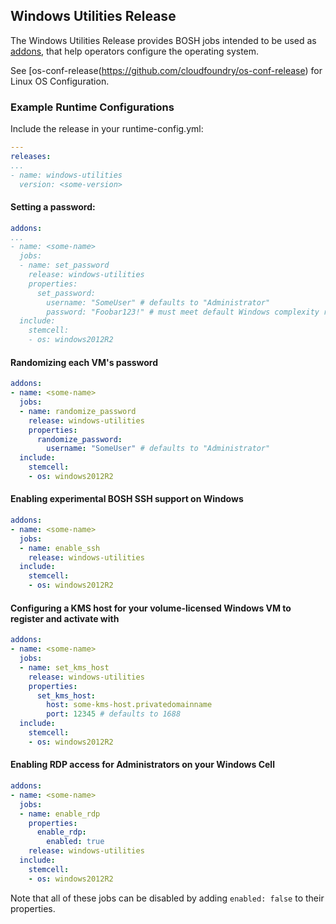 ## Windows Utilities Release

The Windows Utilities Release provides BOSH jobs intended to be used as [addons](http://bosh.io/docs/runtime-config.html#addons), that help operators configure the operating system.

See [os-conf-release(https://github.com/cloudfoundry/os-conf-release) for Linux OS Configuration.

### Example Runtime Configurations

Include the release in your runtime-config.yml:
```yaml
---
releases:
...
- name: windows-utilities
  version: <some-version>
```

#### Setting a password:
```yaml
addons:
...
- name: <some-name>
  jobs:
  - name: set_password
    release: windows-utilities
    properties:
      set_password:
        username: "SomeUser" # defaults to "Administrator"
        password: "Foobar123!" # must meet default Windows complexity requirements
  include:
    stemcell:
    - os: windows2012R2
```

#### Randomizing each VM's password
```yaml
addons:
- name: <some-name>
  jobs:
  - name: randomize_password
    release: windows-utilities
    properties:
      randomize_password:
        username: "SomeUser" # defaults to "Administrator"
  include:
    stemcell:
    - os: windows2012R2
```

#### Enabling experimental BOSH SSH support on Windows
```yaml
addons:
- name: <some-name>
  jobs:
  - name: enable_ssh
    release: windows-utilities
  include:
    stemcell:
    - os: windows2012R2
```

#### Configuring a KMS host for your volume-licensed Windows VM to register and activate with
```yaml
addons:
- name: <some-name>
  jobs:
  - name: set_kms_host
    release: windows-utilities
    properties:
      set_kms_host:
        host: some-kms-host.privatedomainname
        port: 12345 # defaults to 1688
  include:
    stemcell:
    - os: windows2012R2
```

#### Enabling RDP access for Administrators on your Windows Cell
```yaml
addons:
- name: <some-name>
  jobs:
  - name: enable_rdp
    properties:
      enable_rdp:
        enabled: true
    release: windows-utilities
  include:
    stemcell:
    - os: windows2012R2
```

Note that all of these jobs can be disabled by adding `enabled: false` to their properties.
